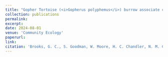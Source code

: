 ```yaml
---
title: "Gopher Tortoise (<i>Gopherus polyphemus</i>) burrow associate communities are depauperate in modified landscapes"
collection: publications
permalink: 
excerpt:
date: 2024-08-01
venue: 'Community Ecology'
paperurl:
link:
citation: 'Brooks, G. C., S. Goodman, W. Moore, H. C. Chandler, N. M. Caruso, J. A. Smith, T. A. Gorman, C. A. Haas. Gopher Tortoise (<i>Gopherus polyphemus</i>) burrow associate communities are depauperate in modified landscapes. <i>in review</i>'
---
```

